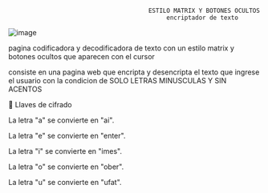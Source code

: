                                            ESTILO MATRIX Y BOTONES OCULTOS
                                                encriptador de texto
![image](https://github.com/sandroroodriguez/encriptador/assets/174153666/b9595e77-273e-42c5-a4cf-ed47d473707a)

pagina codificadora y decodificadora de texto con un estilo matrix y botones ocultos que aparecen con el cursor

consiste en una pagina web que encripta y desencripta el texto que ingrese el usuario con la condicion de
SOLO LETRAS MINUSCULAS Y SIN ACENTOS

🔑 Llaves de cifrado

La letra "a" se convierte en "ai".

La letra "e" se convierte en "enter".

La letra "i" se convierte en "imes".

La letra "o" se convierte en "ober".

La letra "u" se convierte en "ufat".

